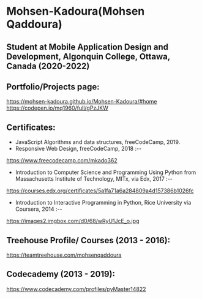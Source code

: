 # Mohsen-Kadoura(Mohsen Qaddoura)

## Student at Mobile Application Design and Development, Algonquin College, Ottawa, Canada (2020-2022)

## Portfolio/Projects page:
 https://mohsen-kadoura.github.io/Mohsen-Kadoura/#home
 https://codepen.io/mq1960/full/gPzJKW

## Certificates:
* JavaScript Algorithms and data structures, freeCodeCamp, 2019.
* Responsive Web Design, freeCodeCamp, 2018 :--

https://www.freecodecamp.com/mkado362

* Introduction to Computer Science and Programming Using Python from
Massachusetts Institute of Technology, MITx, via Edx, 2017 :--

https://courses.edx.org/certificates/5a1fa71a6a284809a4d157386b1026fc

* Introduction to Interactive Programming in Python, Rice University via Coursera, 2014 :--

 https://images2.imgbox.com/d0/68/wRyU1JcE_o.jpg

## Treehouse Profile/ Courses (2013 - 2016):
https://teamtreehouse.com/mohsenqaddoura

## Codecademy (2013 - 2019):
https://www.codecademy.com/profiles/pyMaster14822





